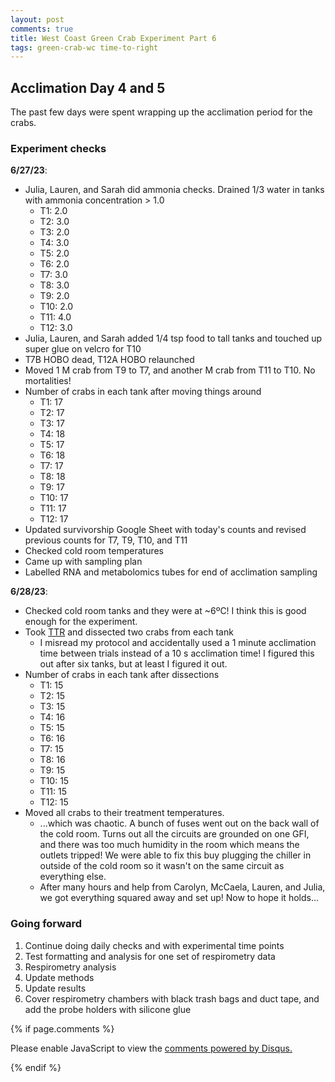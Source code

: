```yaml
---
layout: post
comments: true
title: West Coast Green Crab Experiment Part 6
tags: green-crab-wc time-to-right
---
```


## Acclimation Day 4 and 5

The past few days were spent wrapping up the acclimation period for the crabs.

### Experiment checks

**6/27/23**:

- Julia, Lauren, and Sarah did ammonia checks. Drained 1/3 water in tanks with ammonia concentration > 1.0
  - T1: 2.0
  - T2: 3.0
  - T3: 2.0
  - T4: 3.0
  - T5: 2.0
  - T6: 2.0
  - T7: 3.0
  - T8: 3.0
  - T9: 2.0
  - T10: 2.0
  - T11: 4.0
  - T12: 3.0
- Julia, Lauren, and Sarah added 1/4 tsp food to tall tanks and touched up super glue on velcro for T10
- T7B HOBO dead, T12A HOBO relaunched
- Moved 1 M crab from T9 to T7, and another M crab from T11 to T10. No mortalities!
- Number of crabs in each tank after moving things around
  - T1: 17
  - T2: 17
  - T3: 17
  - T4: 18
  - T5: 17
  - T6: 18
  - T7: 17
  - T8: 18
  - T9: 17
  - T10: 17
  - T11: 17
  - T12: 17
- Updated survivorship Google Sheet with today's counts and revised previous counts for T7, T9, T10, and T11
- Checked cold room temperatures
- Came up with sampling plan
- Labelled RNA and metabolomics tubes for end of acclimation sampling

**6/28/23**:

- Checked cold room tanks and they were at ~6ºC! I think this is good enough for the experiment.
- Took [TTR](https://github.com/yaaminiv/green-crab-metabolomics/blob/main/protocols/time-to-right.md) and dissected two crabs from each tank
  - I misread my protocol and accidentally used a 1 minute acclimation time between trials instead of a 10 s acclimation time! I figured this out after six tanks, but at least I figured it out.
- Number of crabs in each tank after dissections
  - T1: 15
  - T2: 15
  - T3: 15
  - T4: 16
  - T5: 15
  - T6: 16
  - T7: 15
  - T8: 16
  - T9: 15
  - T10: 15
  - T11: 15
  - T12: 15
- Moved all crabs to their treatment temperatures.
  - ...which was chaotic. A bunch of fuses went out on the back wall of the cold room. Turns out all the circuits are grounded on one GFI, and there was too much humidity in the room which means the outlets tripped! We were able to fix this buy plugging the chiller in outside of the cold room so it wasn't on the same circuit as everything else.
  - After many hours and help from Carolyn, McCaela, Lauren, and Julia, we got everything squared away and set up! Now to hope it holds...

### Going forward

1. Continue doing daily checks and with experimental time points
2. Test formatting and analysis for one set of respirometry data
7. Respirometry analysis
8. Update methods
9. Update results
10. Cover respirometry chambers with black trash bags and duct tape, and add the probe holders with silicone glue

{% if page.comments %}

<div id="disqus_thread"></div>
<script>

/**
*  RECOMMENDED CONFIGURATION VARIABLES: EDIT AND UNCOMMENT THE SECTION BELOW TO INSERT DYNAMIC VALUES FROM YOUR PLATFORM OR CMS.
*  LEARN WHY DEFINING THESE VARIABLES IS IMPORTANT: https://disqus.com/admin/universalcode/#configuration-variables*/
/*
var disqus_config = function () {
this.page.url = PAGE_URL;  // Replace PAGE_URL with your page's canonical URL variable
this.page.identifier = PAGE_IDENTIFIER; // Replace PAGE_IDENTIFIER with your page's unique identifier variable
};
*/
(function() { // DON'T EDIT BELOW THIS LINE
var d = document, s = d.createElement('script');
s.src = 'https://the-responsible-grad-student.disqus.com/embed.js';
s.setAttribute('data-timestamp', +new Date());
(d.head || d.body).appendChild(s);
})();
</script>
<noscript>Please enable JavaScript to view the <a href="https://disqus.com/?ref_noscript">comments powered by Disqus.</a></noscript>

{% endif %}

<script id="dsq-count-scr" src="//the-responsible-grad-student.disqus.com/count.js" async></script>
